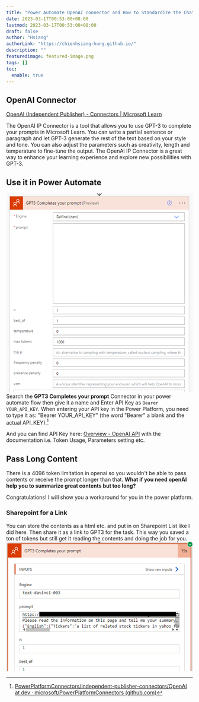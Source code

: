 ```yaml
---
title: "Power Automate OpenAI connector and How to Standardize the ChatGPT Response to JSON Format"
date: 2023-03-17T00:53:00+08:00
lastmod: 2023-03-17T00:53:00+08:00
draft: false
author: "Hsiang"
authorLink: "https://chienhsiang-hung.github.io/"
description: ""
featuredimage: featured-image.png
tags: []
toc:
  enable: true
---
```

## OpenAI Connector
[OpenAI (Independent Publisher) - Connectors | Microsoft Learn](https://learn.microsoft.com/en-us/connectors/openaiip/#gpt3-completes-your-prompt)

The OpenAI IP Connector is a tool that allows you to use GPT-3 to complete your prompts in Microsoft Learn. You can write a partial sentence or paragraph and let GPT-3 generate the rest of the text based on your style and tone. You can also adjust the parameters such as creativity, length and temperature to fine-tune the output. The OpenAI IP Connector is a great way to enhance your learning experience and explore new possibilities with GPT-3.

## Use it in Power Automate
![gpt3-completes-your-prompt-connector.png](gpt3-completes-your-prompt-connector.png "gpt3-completes-your-prompt-connector")
Search the **GPT3 Completes your prompt** Connector in your power automate flow then give it a name and Enter API Key as `Bearer YOUR_API_KEY`. When entering your API key in the Power Platform, you need to type it as: "Bearer YOUR_API_KEY" (the word "Bearer" a blank and the actual API_KEY).[^OpenAI]
[^OpenAI]: [PowerPlatformConnectors/independent-publisher-connectors/OpenAI at dev · microsoft/PowerPlatformConnectors (github.com)](https://github.com/microsoft/PowerPlatformConnectors/tree/dev/independent-publisher-connectors/OpenAI)

And you can find API Key here: [Overview - OpenAI API](https://platform.openai.com/) with the documentation i.e. Token Usage, Parameters setting etc.

## Pass Long Content
There is a 4096 token limitation in openai so you wouldn't be able to pass contents or receive the prompt longer than that. **What if you need openAI help you to summarize great contents but too long?**

Congratulations! I will show you a workaround for you in the power platform.
### Sharepoint for a Link
You can store the contents as a html etc. and put in on Sharepoint List like I did here. Then share it as a link to GPT3 for the task. This way you saved a ton of tokens but still get it reading the contents and doing the job for you.
![share-it-as-a-link.png](share-it-as-a-link.png "share-it-as-a-link")